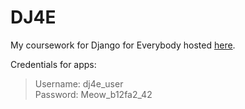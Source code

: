 # DJ4E

My coursework for Django for Everybody hosted [here](https://mmjakub.pythonanywhere.com/).

Credentials for apps:  
> Username: dj4e_user  
> Password: Meow_b12fa2_42
